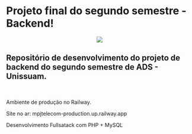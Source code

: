 # Projeto final do segundo semestre - Backend!

<p align="center">
<img src="http://img.shields.io/static/v1?label=STATUS&message=EM%20DESENVOLVIMENTO&color=GREEN&style=for-the-badge"/>
</p>

## Repositório de desenvolvimento do projeto de backend do segundo semestre de ADS - Unissuam.
<br>
<p></p>Ambiente de produção no Railway.</p>
<p></p>Site no ar: mpjtelecom-production.up.railway.app</p>
<p>Desenvolvimento Fullsatack com PHP + MySQL</p>
